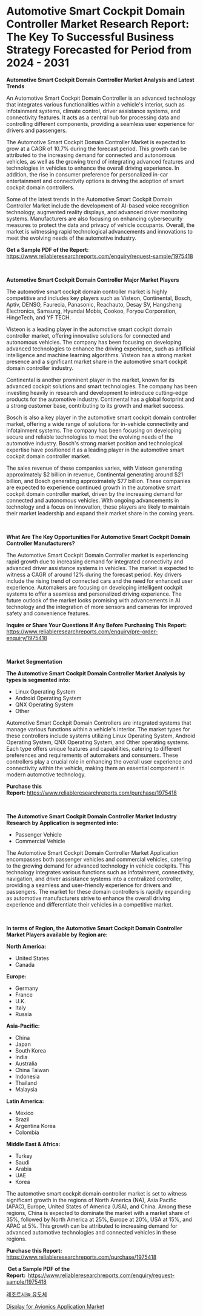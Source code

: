 <p><h1>Automotive Smart Cockpit Domain Controller Market Research Report: The Key To Successful Business Strategy Forecasted for Period from 2024 - 2031</h1></p><p><strong>Automotive Smart Cockpit Domain Controller Market Analysis and Latest Trends</strong></p>
<p><p>An Automotive Smart Cockpit Domain Controller is an advanced technology that integrates various functionalities within a vehicle's interior, such as infotainment systems, climate control, driver assistance systems, and connectivity features. It acts as a central hub for processing data and controlling different components, providing a seamless user experience for drivers and passengers.</p><p>The Automotive Smart Cockpit Domain Controller Market is expected to grow at a CAGR of 10.7% during the forecast period. This growth can be attributed to the increasing demand for connected and autonomous vehicles, as well as the growing trend of integrating advanced features and technologies in vehicles to enhance the overall driving experience. In addition, the rise in consumer preference for personalized in-car entertainment and connectivity options is driving the adoption of smart cockpit domain controllers.</p><p>Some of the latest trends in the Automotive Smart Cockpit Domain Controller Market include the development of AI-based voice recognition technology, augmented reality displays, and advanced driver monitoring systems. Manufacturers are also focusing on enhancing cybersecurity measures to protect the data and privacy of vehicle occupants. Overall, the market is witnessing rapid technological advancements and innovations to meet the evolving needs of the automotive industry.</p></p>
<p><strong>Get a Sample PDF of the Report:&nbsp;</strong> <a href="https://www.reliableresearchreports.com/enquiry/request-sample/1975418">https://www.reliableresearchreports.com/enquiry/request-sample/1975418</a></p>
<p>&nbsp;</p>
<p><strong>Automotive Smart Cockpit Domain Controller Major Market Players</strong></p>
<p><p>The automotive smart cockpit domain controller market is highly competitive and includes key players such as Visteon, Continental, Bosch, Aptiv, DENSO, Faurecia, Panasonic, Reachauto, Desay SV, Hangsheng Electronics, Samsung, Hyundai Mobis, Cookoo, Foryou Corporation, HingeTech, and YF TECH.</p><p>Visteon is a leading player in the automotive smart cockpit domain controller market, offering innovative solutions for connected and autonomous vehicles. The company has been focusing on developing advanced technologies to enhance the driving experience, such as artificial intelligence and machine learning algorithms. Visteon has a strong market presence and a significant market share in the automotive smart cockpit domain controller industry.</p><p>Continental is another prominent player in the market, known for its advanced cockpit solutions and smart technologies. The company has been investing heavily in research and development to introduce cutting-edge products for the automotive industry. Continental has a global footprint and a strong customer base, contributing to its growth and market success.</p><p>Bosch is also a key player in the automotive smart cockpit domain controller market, offering a wide range of solutions for in-vehicle connectivity and infotainment systems. The company has been focusing on developing secure and reliable technologies to meet the evolving needs of the automotive industry. Bosch's strong market position and technological expertise have positioned it as a leading player in the automotive smart cockpit domain controller market.</p><p>The sales revenue of these companies varies, with Visteon generating approximately $2 billion in revenue, Continental generating around $21 billion, and Bosch generating approximately $77 billion. These companies are expected to experience continued growth in the automotive smart cockpit domain controller market, driven by the increasing demand for connected and autonomous vehicles. With ongoing advancements in technology and a focus on innovation, these players are likely to maintain their market leadership and expand their market share in the coming years.</p></p>
<p>&nbsp;</p>
<p><strong>What Are The Key Opportunities For Automotive Smart Cockpit Domain Controller Manufacturers?</strong></p>
<p><p>The Automotive Smart Cockpit Domain Controller market is experiencing rapid growth due to increasing demand for integrated connectivity and advanced driver assistance systems in vehicles. The market is expected to witness a CAGR of around 12% during the forecast period. Key drivers include the rising trend of connected cars and the need for enhanced user experience. Automakers are focusing on developing intelligent cockpit systems to offer a seamless and personalized driving experience. The future outlook of the market looks promising with advancements in AI technology and the integration of more sensors and cameras for improved safety and convenience features.</p></p>
<p><strong>Inquire or Share Your Questions If Any Before Purchasing This Report:</strong> <a href="https://www.reliableresearchreports.com/enquiry/pre-order-enquiry/1975418">https://www.reliableresearchreports.com/enquiry/pre-order-enquiry/1975418</a></p>
<p>&nbsp;</p>
<p><strong>Market Segmentation</strong></p>
<p><strong>The Automotive Smart Cockpit Domain Controller Market Analysis by types is segmented into:</strong></p>
<p><ul><li>Linux Operating System</li><li>Android Operating System</li><li>QNX Operating System</li><li>Other</li></ul></p>
<p><p>Automotive Smart Cockpit Domain Controllers are integrated systems that manage various functions within a vehicle's interior. The market types for these controllers include systems utilizing Linux Operating System, Android Operating System, QNX Operating System, and Other operating systems. Each type offers unique features and capabilities, catering to different preferences and requirements of automakers and consumers. These controllers play a crucial role in enhancing the overall user experience and connectivity within the vehicle, making them an essential component in modern automotive technology.</p></p>
<p><strong>Purchase this Report:&nbsp;</strong><a href="https://www.reliableresearchreports.com/purchase/1975418">https://www.reliableresearchreports.com/purchase/1975418</a></p>
<p>&nbsp;</p>
<p><strong>The Automotive Smart Cockpit Domain Controller Market Industry Research by Application is segmented into:</strong></p>
<p><ul><li>Passenger Vehicle</li><li>Commercial Vehicle</li></ul></p>
<p><p>The Automotive Smart Cockpit Domain Controller Market Application encompasses both passenger vehicles and commercial vehicles, catering to the growing demand for advanced technology in vehicle cockpits. This technology integrates various functions such as infotainment, connectivity, navigation, and driver assistance systems into a centralized controller, providing a seamless and user-friendly experience for drivers and passengers. The market for these domain controllers is rapidly expanding as automotive manufacturers strive to enhance the overall driving experience and differentiate their vehicles in a competitive market.</p></p>
<p>&nbsp;</p>
<p><strong>In terms of Region, the Automotive Smart Cockpit Domain Controller Market Players available by Region are:</strong></p>
<p>
    <p> <strong> North America: </strong>
        <ul>
            <li>United States</li>
            <li>Canada</li>
        </ul>
        </p> 
    <p> <strong> Europe: </strong>
        <ul>
            <li>Germany</li>
            <li>France</li>
            <li>U.K.</li>
            <li>Italy</li>
            <li>Russia</li>
        </ul>
        </p> 
    <p> <strong> Asia-Pacific: </strong>
        <ul>
            <li>China</li>
            <li>Japan</li>
            <li>South Korea</li>
            <li>India</li>
            <li>Australia</li>
            <li>China Taiwan</li>
            <li>Indonesia</li>
            <li>Thailand</li>
            <li>Malaysia</li>
        </ul>
        </p> 
    <p> <strong> Latin America: </strong>
        <ul>
            <li>Mexico</li>
            <li>Brazil</li>
            <li>Argentina Korea</li>
            <li>Colombia</li>
        </ul>
        </p> 
    <p> <strong> Middle East & Africa: </strong>
        <ul>
            <li>Turkey</li>
            <li>Saudi</li>
            <li>Arabia</li>
            <li>UAE</li>
            <li>Korea</li>
        </ul>
    </p>
    </p>
<p><p>The automotive smart cockpit domain controller market is set to witness significant growth in the regions of North America (NA), Asia Pacific (APAC), Europe, United States of America (USA), and China. Among these regions, China is expected to dominate the market with a market share of 35%, followed by North America at 25%, Europe at 20%, USA at 15%, and APAC at 5%. This growth can be attributed to increasing demand for advanced automotive technologies and connected vehicles in these regions.</p></p>
<p><strong>Purchase this Report: </strong><a href="https://www.reliableresearchreports.com/purchase/1975418">https://www.reliableresearchreports.com/purchase/1975418</a></p>
<p>&nbsp;<strong>Get a Sample PDF of the Report:&nbsp;&nbsp;</strong><a href="https://www.reliableresearchreports.com/enquiry/request-sample/1975418">https://www.reliableresearchreports.com/enquiry/request-sample/1975418</a></p>
<p><strong></strong></p>
<p><p><a href="https://github.com/trmesnao7959541/Market-Research-Report-List-1/blob/main/313327613135.md">레조르시놀 유도체</a></p><p><a href="https://github.com/PeterParrish5/Market-Research-Report-List-4/blob/main/display-for-avionics-application-market.md">Display for Avionics Application Market</a></p></p>